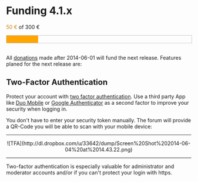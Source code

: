 <!--
Title: Funding
-->

# Funding 4.1.x #

<span style="color: #CA870D;">50 €</span> of 300 €
<div style="width: 100%; height: 20px; border: 1px solid silver; position: relative;">
  <div style="width: 17%; height: 100%; background: orange;">
  </div>
</div>
<br>

All [donations](donate) made after 2014-06-01 will fund the next release. Features planed for the next release are:

## Two-Factor Authentication ##

Protect your account with [two factor authentication](http://en.wikipedia.org/wiki/Multi-factor_authentication). Use a third party App like [Duo Mobile](https://play.google.com/store/apps/details?id=com.duosecurity.duomobile) or [Google Authenticator](https://itunes.apple.com/en/app/google-authenticator/id388497605?mt=8) as a second factor to improve your security when logging in.

You don't have to enter your security token manually. The forum will provide a QR-Code you will be able to scan with your mobile device:

<hr>

<div style="text-align: center;">
![TFA](http://dl.dropbox.com/u/33642/dump/Screen%20Shot%202014-06-04%20at%2014.43.22.png)
</div>

<hr>

Two-factor authentication is especially valuable for administrator and moderator accounts and/or if you can't protect your login with https.